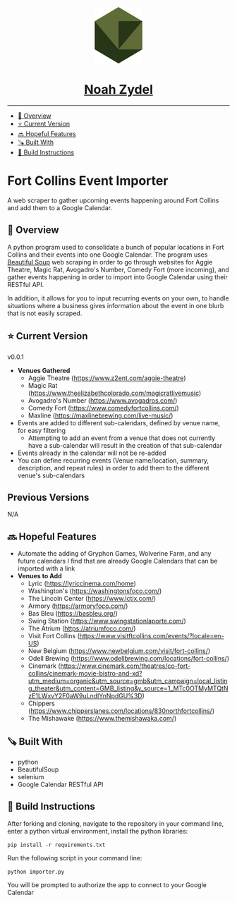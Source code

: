 <p align="center">
  <a href="https://noahzydel.com">
    <img alt="Noah Logo" height="128" src="./.github/resources/NoahLogo.svg">
    <h1 align="center">Noah Zydel</h1>
  </a>
</p>

---

- [📖 Overview](#-overview)
- [⭐️ Current Version](#-current-version)
- [🔜 Hopeful Features](#-hopeful-features)
- [🪚 Built With](#-built-with)
- [🔨 Build Instructions](#-build-instructions)

# Fort Collins Event Importer
A web scraper to gather upcoming events happening around Fort Collins and add them to a Google Calendar.

## 📖 Overview
A python program used to consolidate a bunch of popular locations in Fort Collins and their events into one Google Calendar. The program uses [Beautiful Soup](https://www.crummy.com/software/BeautifulSoup/bs4/doc/) web scraping in order to go through websites for Aggie Theatre, Magic Rat, Avogadro's Number, Comedy Fort (more incoming), and gather events happening in order to import into Google Calendar using their RESTful API.

In addition, it allows for you to input recurring events on your own, to handle situations where a business gives information about the event in one blurb that is not easily scraped. 

## ⭐️ Current Version
v0.0.1
- **Venues Gathered**
  - Aggie Theatre (https://www.z2ent.com/aggie-theatre)
  - Magic Rat (https://www.theelizabethcolorado.com/magicratlivemusic)
  - Avogadro's Number (https://www.avogadros.com/)
  - Comedy Fort (https://www.comedyfortcollins.com/)
  - Maxline (https://maxlinebrewing.com/live-music/)
- Events are added to different sub-calendars, defined by venue name, for easy filtering
  - Attempting to add an event from a venue that does not currently have a sub-calendar will result in the creation of that sub-calendar
- Events already in the calendar will not be re-added
- You can define recurring events (Venue name/location, summary, description, and repeat rules) in order to add them to the different venue's sub-calendars
  
## Previous Versions
N/A

## 🔜 Hopeful Features
- Automate the adding of Gryphon Games, Wolverine Farm, and any future calendars I find that are already Google Calendars that can be imported with a link
- **Venues to Add**
  - Lyric (https://lyriccinema.com/home)
  - Washington's (https://washingtonsfoco.com/)
  - The Lincoln Center (https://www.lctix.com/)
  - Armory (https://armoryfoco.com/)
  - Bas Bleu (https://basbleu.org/)
  - Swing Station (https://www.swingstationlaporte.com/)
  - The Atrium (https://atriumfoco.com/)
  - Visit Fort Collins (https://www.visitftcollins.com/events/?locale=en-US)
  - New Belgium (https://www.newbelgium.com/visit/fort-collins/)
  - Odell Brewing (https://www.odellbrewing.com/locations/fort-collins/)
  - Cinemark (https://www.cinemark.com/theatres/co-fort-collins/cinemark-movie-bistro-and-xd?utm_medium=organic&utm_source=gmb&utm_campaign=local_listing_theater&utm_content=GMB_listing&y_source=1_MTc0OTMyMTQtNzE1LWxvY2F0aW9uLndlYnNpdGU%3D)
  - Chippers (https://www.chipperslanes.com/locations/830northfortcollins/)
  - The Mishawake (https://www.themishawaka.com/)
  
## 🪚 Built With
- python
- BeautifulSoup
- selenium
- Google Calendar RESTful API

## 🔨 Build Instructions
After forking and cloning, navigate to the repository in your command line, enter a python virtual environment, install the python libraries:
```
pip install -r requirements.txt
```
Run the following script in your command line:
```
python importer.py
```
You will be prompted to authorize the app to connect to your Google Calendar